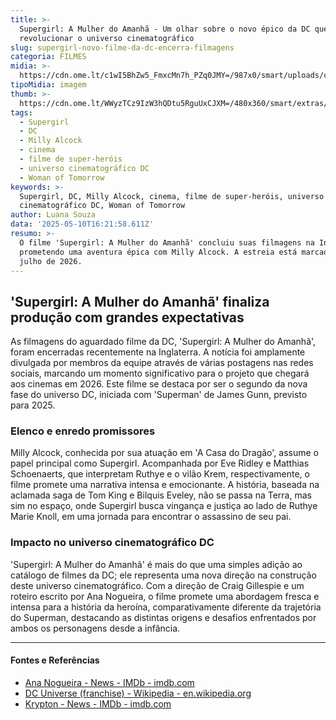 ```yaml
---
title: >-
  Supergirl: A Mulher do Amanhã - Um olhar sobre o novo épico da DC que promete
  revolucionar o universo cinematográfico
slug: supergirl-novo-filme-da-dc-encerra-filmagens
categoria: FILMES
midia: >-
  https://cdn.ome.lt/c1wI5BhZw5_FmxcMn7h_PZq0JMY=/987x0/smart/uploads/conteudo/fotos/supergirlbastidores.jpg
tipoMidia: imagem
thumb: >-
  https://cdn.ome.lt/WWyzTCz9IzW3hQDtu5RguUxCJXM=/480x360/smart/extras/conteudos/supergirlbastidores.jpg
tags:
  - Supergirl
  - DC
  - Milly Alcock
  - cinema
  - filme de super-heróis
  - universo cinematográfico DC
  - Woman of Tomorrow
keywords: >-
  Supergirl, DC, Milly Alcock, cinema, filme de super-heróis, universo
  cinematográfico DC, Woman of Tomorrow
author: Luana Souza
data: '2025-05-10T16:21:58.611Z'
resumo: >-
  O filme 'Supergirl: A Mulher do Amanhã' concluiu suas filmagens na Inglaterra,
  prometendo uma aventura épica com Milly Alcock. A estreia está marcada para
  julho de 2026.
---
```


## 'Supergirl: A Mulher do Amanhã' finaliza produção com grandes expectativas

<blockquote class="twitter-tweet"><a href="https://twitter.com/user/status/1921206820929986577"></a></blockquote>

As filmagens do aguardado filme da DC, 'Supergirl: A Mulher do Amanhã', foram encerradas recentemente na Inglaterra. A notícia foi amplamente divulgada por membros da equipe através de várias postagens nas redes sociais, marcando um momento significativo para o projeto que chegará aos cinemas em 2026. Este filme se destaca por ser o segundo da nova fase do universo DC, iniciada com 'Superman' de James Gunn, previsto para 2025.

### Elenco e enredo promissores

Milly Alcock, conhecida por sua atuação em 'A Casa do Dragão', assume o papel principal como Supergirl. Acompanhada por Eve Ridley e Matthias Schoenaerts, que interpretam Ruthye e o vilão Krem, respectivamente, o filme promete uma narrativa intensa e emocionante. A história, baseada na aclamada saga de Tom King e Bilquis Eveley, não se passa na Terra, mas sim no espaço, onde Supergirl busca vingança e justiça ao lado de Ruthye Marie Knoll, em uma jornada para encontrar o assassino de seu pai.

### Impacto no universo cinematográfico DC

'Supergirl: A Mulher do Amanhã' é mais do que uma simples adição ao catálogo de filmes da DC; ele representa uma nova direção na construção deste universo cinematográfico. Com a direção de Craig Gillespie e um roteiro escrito por Ana Nogueira, o filme promete uma abordagem fresca e intensa para a história da heroína, comparativamente diferente da trajetória do Superman, destacando as distintas origens e desafios enfrentados por ambos os personagens desde a infância.

---

#### Fontes e Referências

- [Ana Nogueira - News - IMDb - imdb.com](https://www.imdb.com/name/nm2815009/news/)
- [DC Universe (franchise) - Wikipedia - en.wikipedia.org](https://en.wikipedia.org/wiki/DC_Universe_(franchise))
- [Krypton - News - IMDb - imdb.com](https://www.imdb.com/name/nm11419034/news/)
